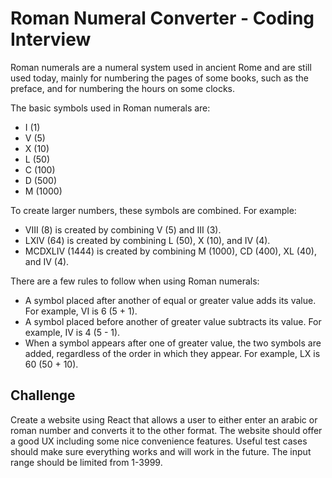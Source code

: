 # Roman Numeral Converter - Coding Interview

Roman numerals are a numeral system used in ancient Rome and are still used today, mainly for numbering the pages of some books, such as the preface, and for numbering the hours on some clocks.

The basic symbols used in Roman numerals are:

* I (1)
* V (5)
* X (10)
* L (50)
* C (100)
* D (500)
* M (1000)

To create larger numbers, these symbols are combined. For example:

* VIII (8) is created by combining V (5) and III (3).
* LXIV (64) is created by combining L (50), X (10), and IV (4).
* MCDXLIV (1444) is created by combining M (1000), CD (400), XL (40), and IV (4).

There are a few rules to follow when using Roman numerals:

* A symbol placed after another of equal or greater value adds its value. For example, VI is 6 (5 + 1).
* A symbol placed before another of greater value subtracts its value. For example, IV is 4 (5 - 1).
* When a symbol appears after one of greater value, the two symbols are added, regardless of the order in which they appear. For example, LX is 60 (50 + 10).


## Challenge

Create a website using React that allows a user to either enter an arabic or roman number and converts it to the other format. The website should offer a good UX including some nice convenience features. Useful test cases should make sure everything works and will work in the future.
The input range should be limited from 1-3999.
